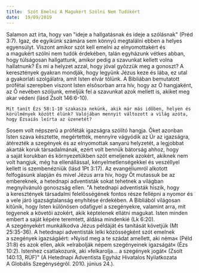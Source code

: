 ```yaml
---
title:  Szót Emelni A Magukért Szólni Nem Tudókért
date:  19/09/2019
---
```


Salamon azt írta, hogy van "ideje a hallgatásnak és ideje a szólásnak" (Préd 3:7). Igaz, de egyikünk számára sem könnyû megtalálni ebben a helyes egyensúlyt. Viszont amikor szót kell emelni az elnyomottakért és a magukért szólni nem tudók érdekében, talán egyházunk vétkes abban, hogy túlságosan hallgattunk, amikor pedig a szavunkat kellett volna hallatnunk? És mi a helyzet azzal, hogy jóval gyõzzük meg a gonoszt? A keresztények gyakran mondják, hogy legyünk Jézus keze és lába, ez utal a gyakorlati szolgálatra, amit Isten elvár tõlünk. A Bibliában bemutatott prófétai szerepben viszont Isten elsõsorban arra hív, hogy az Õ hangjaként, az Õ nevében szóljunk, emeljük fel a szavunkat azok mellett is, akiket meg akar védeni (lásd Zsolt 146:6-10).

`Mit tanít Ézs 58:1-10 szakasza nekünk, akik már más idõben, helyen és körülmények között élünk? Valójában mennyit változott a világ azóta, hogy Ézsaiás leírta az üzenetét?`

Sosem volt népszerû a próféták igazságra szólító hangja. Õket azonban Isten szava késztette, megértették, mennyire vágyódik az Úr az igazságra, átérezték a szegények és az elnyomottak sanyarú helyzetét, a legjobbat akarták koruk társadalmának, ezért volt bennük bátorság ahhoz, hogy a saját korukban és környezetükben szót emeljenek azokért, akiknek nem volt hangjuk, még ha ellenállással, kényelmetlenségekkel és veszéllyel kellett is szembenézniük (lásd 1Pt 3:17). Az evangéliumról alkotott felfogásunk alapján és mivel Jézus arra hív, hogy Õt mutassuk be az embereknek, a hetednapi adventisták sokat tehetnek a világban megnyilvánuló gonoszság ellen. "A hetednapi adventisták hiszik, hogy a keresztények társadalmi felelõsségének fontos része fellépni a nyomor és a vele járó igazságtalanság enyhítése érdekében. A Bibliából világosan kitûnik, hogy Isten különösen odafigyel a szegényekre, valamint arra, mit tegyenek a követõi azokért, akik képtelenek ellátni magukat. Isten minden embert a saját képére teremtett, áldása mindenkié (Lk 6:20). A szegényekért munkálkodva Jézus példáját és tanítását követjük (Mt 25:35-36). A hetednapi adventisták lelki közösségként szót emelnek a szegények igazságáért: »Nyisd meg a te szádat amellett, aki néma« (Péld 31:8) és azok ellen, akik »elrabolják népem szegényeinek igazságát« (Ézs 10:2). Istenhez csatlakozunk, aki »felkarolja… a szegények jogát« (Zsolt 140:13, RÚF)" (A Hetednapi Adventista Egyház Hivatalos Nyilatkozata A Globális Szegénységrõl. 2010. június 24.).